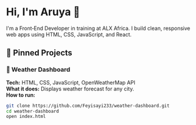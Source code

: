 # Hi, I'm Aruya 👋

I'm a Front‑End Developer in training at ALX Africa.
I build clean, responsive web apps using HTML, CSS, JavaScript, and React.

## 🚩 Pinned Projects

### 📱 Weather Dashboard  
**Tech:** HTML, CSS, JavaScript, OpenWeatherMap API  
**What it does:** Displays weather forecast for any city.  
**How to run:**
```bash
git clone https://github.com/Feyisayi233/weather-dashboard.git
cd weather-dashboard
open index.html
